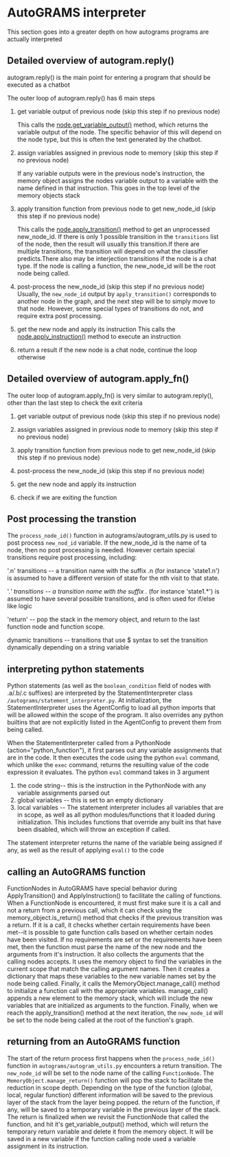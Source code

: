 # AutoGRAMS interpreter

This section goes into a greater depth on how autograms programs are actually interpreted


## Detailed overview of autogram.reply()


autogram.reply() is the main point for entering a program that should be executed as a chatbot


The outer loop of autogram.reply() has 6 main steps


1. get variable output of previous node (skip this step if no previous node)

    This calls the [node.get_variable_output()](node_subtypes.md#get_variable_output()) method, which returns the variable output of the node. The specific behavior of this will depend on the node type, but this is often the text generated by the chatbot.

2. assign variables assigned in previous node to memory (skip this step if no previous node)

    If any variable outputs were in the previous node's instruction, the memory object assigns the nodes variable output to a variable with the name defined in that instruction. This goes in the top level of the memory objects stack

3. apply transition function from previous node to get new_node_id (skip this step if no previous node)

    This calls the [node.apply_transition()](node_subtypes.md#apply_transition()) method to get an unprocessed new_node_id. If there is only 1 possible transition in the `transitions` list of the node, then the result will usually this transition.If there are multiple transitions, the transition will depend on what the classifier predicts.There also may be interjection transitions if the node is a chat type. If the node is calling a function, the new_node_id will be the root node being called.


4. post-process the new_node_id (skip this step if no previous node)
      Usually, the `new_node_id` output by `apply_transition()` corresponds to another node in the graph, and the next step will be to simply move to that node. However, some special types of transitions do not, and require extra post processing. 

5. get the new node and apply its instruction
    This calls the [node.apply_instruction()](node_subtypes.md#apply_instruction()) method to execute an instruction

6. return a result if the new node is a chat node, continue the loop otherwise


## Detailed overview of autogram.apply_fn()

The outer loop of autogram.apply_fn() is very similar to autogram.reply(), other than the last step to check the exit criteria

1. get variable output of previous node (skip this step if no previous node)

2. assign variables assigned in previous node to memory (skip this step if no previous node)

3. apply transition function from previous node to get new_node_id (skip this step if no previous node)

4. post-process the new_node_id (skip this step if no previous node)

5. get the new node and apply its instruction

6. check if we are exiting the function

<!-- ## Assigning variables -->




<!-- ## Applying the transition -->


## Post processing the transtion

The `process_node_id()` function in autograms/autogram_utils.py is used to post process `new_nod_id` variable. If the new_node_id is the name of ta node, then no post processing is needed. However certain special transitions require post processing, including:


'.n' transitions -- a transition name with the suffix .n (for instance 'state1.n') is assumed to have a different version of state for the nth visit to that state. 
    
'.*' transitions -- a transition name with the suffix .* (for instance 'state1.*') is assumed to have several possible transitions, and is often used for if/else like logic

'return' -- pop the stack in the memory object, and return to the last function node and function scope.

dynamic transitions  -- transitions that use $ syntax to set the transition dynamically depending on a string variable 

<!-- ## Applying the instruction -->




## interpreting python statements

Python statements (as well as the `boolean_condition` field of nodes with .a/.b/.c suffixes) are interpreted by the StatementInterpreter class `/autograms/statement_interpreter.py`. At initialization, the StatementInterpreter uses the AgentConfig to load all python imports that will be allowed within the scope of the program. It also overrides any python builtins that are not explicitly listed in the AgentConfig to prevent them from being called. 


When the StatementInterpreter called from a PythonNode (action="python_function"), it first parses out any variable assignments that are in the code. It then executes the code using the python `eval` command, which unlike the `exec` command, returns the resulting value of the code expression it evaluates. The python `eval` command takes in 3 argument


1. the code string-- this is the instruction in the PythonNode with any variable assignments parsed out
2. global variables -- this is set to an empty dictionary
3. local variables -- The statement interpreter includes all variables that are in scope, as well as all python modules/functions that it loaded during initialization. This includes functions that override any built ins that have been disabled, which will throw an exception if called.

The statement interpreter returns the name of the variable being assigned if any, as well as the result of applying `eval()` to the code



## calling an AutoGRAMS function

FunctionNodes in AutoGRAMS have special behavior during ApplyTransition() and ApplyInstruction() to facilitate the calling of functions. When a FunctionNode is encountered, it must first make sure it is a call and not a return from a previous call, which it can check using the memory_object.is_return() method that checks if the previous transition was a return. If it is a call, it checks whether certain requirements have been met--it is possible to gate function calls based on whether certain nodes have been visited. If no requirements are set or the requirements have been met, then the function must parse the name of the new node and the arguments from it's instruction. It also collects the arguments that the calling nodes accepts. It uses the memory object to find the variables in the current scope that match the calling argument names. Then it creates a dictionary that maps these variables to the new variable names set by the node being called. Finally, it calls the MemoryObject.manage_call() method to initialize a function call with the appropriate variables. manage_call() appends a new element to the memory stack, which will include the new variables that are initialized as arguments to the function. Finally, when we reach the apply_transition() method at the next iteration, the `new_node_id` will be set to the node being called at the root of the function's graph.



## returning from an AutoGRAMS function

The start of the return process first happens when the `process_node_id()` function in `autograms/autogram_utils.py` encounters a return transition. The `new_node_id` will be set to the node name of the calling `FunctionNode`. The `MemoryObject.manage_return()` function will pop the stack to facilitate the reduction in scope depth. Depending on the type of the function (global, local, regular function) different information will be saved to the previous layer of the stack from the layer being popped. the return of the function, if any, will be saved to a temporary variable in the previous layer of the stack. The return is finalized when we revisit the FunctionNode that called the function, and hit it's get_variable_output() method, which will return the temporary return variable and delete it from the memory object. It will be saved in a new variable if the function calling node used a variable assignment in its instruction. 



